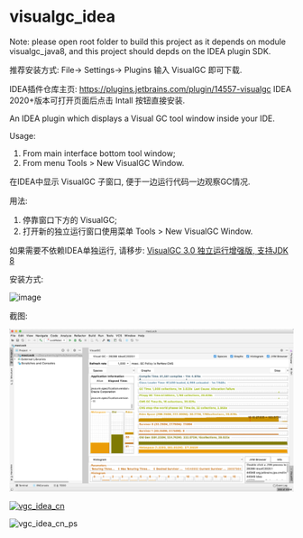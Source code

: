 # visualgc_idea
Note: please open root folder to build this project as it depends on module visualgc_java8, and this project should depds on the IDEA plugin SDK.

 推荐安装方式: File-> Settings-> Plugins 输入 VisualGC 即可下载.

IDEA插件仓库主页: https://plugins.jetbrains.com/plugin/14557-visualgc IDEA 2020+版本可打开页面后点击 Intall 按钮直接安装.

An IDEA plugin which displays a Visual GC tool window inside your IDE.

Usage:

1. From main interface bottom tool window;
2. From menu Tools > New VisualGC Window.

在IDEA中显示 VisualGC 子窗口, 便于一边运行代码一边观察GC情况.

用法:

1. 停靠窗口下方的 VisualGC;
2. 打开新的独立运行窗口使用菜单 Tools > New VisualGC Window.

如果需要不依赖IDEA单独运行, 请移步: [VisualGC 3.0 独立运行增强版, 支持JDK 8](https://www.cnblogs.com/beansoft/p/visualgc_jdk8_standalone.html)

安装方式:

![image](https://img2020.cnblogs.com/blog/2073018/202006/2073018-20200623071037706-310287575.png)

截图:

![vgc_idea_mac_en](vgc_idea.png)

[![vgc_idea_cn](https://img2020.cnblogs.com/blog/2073018/202006/2073018-20200620133346407-155505802.png)](https://img2020.cnblogs.com/blog/2073018/202006/2073018-20200620133345259-810121084.png)

![vgc_idea_cn_ps](https://img2020.cnblogs.com/blog/2073018/202006/2073018-20200623072624739-2118859173.png)
